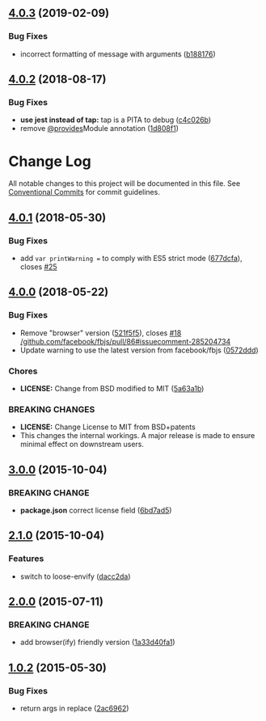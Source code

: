 <a name="4.0.3"></a>

## [4.0.3](https://github.com/BerkeleyTrue/warning/compare/v4.0.2...v4.0.3) (2019-02-09)

### Bug Fixes

- incorrect formatting of message with arguments ([b188176](https://github.com/BerkeleyTrue/warning/commit/b188176))

<a name="4.0.2"></a>

## [4.0.2](https://github.com/BerkeleyTrue/warning/compare/v4.0.1...v4.0.2) (2018-08-17)

### Bug Fixes

- **use jest instead of tap:** tap is a PITA to debug ([c4c026b](https://github.com/BerkeleyTrue/warning/commit/c4c026b))
- remove [@provides](https://github.com/provides)Module annotation ([1d808f1](https://github.com/BerkeleyTrue/warning/commit/1d808f1))

# Change Log

All notable changes to this project will be documented in this file.
See [Conventional Commits](https://conventionalcommits.org) for commit guidelines.

<a name="4.0.1"></a>

## [4.0.1](https://github.com/BerkeleyTrue/warning/compare/v4.0.0...v4.0.1) (2018-05-30)

### Bug Fixes

- add `var printWarning =` to comply with ES5 strict mode ([677dcfa](https://github.com/BerkeleyTrue/warning/commit/677dcfa)), closes [#25](https://github.com/BerkeleyTrue/warning/issues/25)

<a name="4.0.0"></a>

## [4.0.0](https://github.com/BerkeleyTrue/warning/compare/v3.0.0...v4.0.0) (2018-05-22)

### Bug Fixes

- Remove "browser" version ([521f5f5](https://github.com/BerkeleyTrue/warning/commit/521f5f5)), closes [#18](https://github.com/BerkeleyTrue/warning/issues/18) [/github.com/facebook/fbjs/pull/86#issuecomment-285204734](https://github.com//github.com/facebook/fbjs/pull/86/issues/issuecomment-285204734)
- Update warning to use the latest version from facebook/fbjs ([0572ddd](https://github.com/BerkeleyTrue/warning/commit/0572ddd))

### Chores

- **LICENSE:** Change from BSD modified to MIT ([5a63a1b](https://github.com/BerkeleyTrue/warning/commit/5a63a1b))

### BREAKING CHANGES

- **LICENSE:** Change License to MIT from BSD+patents
- This changes the internal workings. A major release is
  made to ensure minimal effect on downstream users.

<a name="3.0.0"></a>

## [3.0.0](https://github.com/BerkeleyTrue/warning/compare/v2.1.0...v3.0.0) (2015-10-04)

### BREAKING CHANGE

- **package.json** correct license field ([6bd7ad5](https://github.com/BerkeleyTrue/warning/commit/6bd7ad5))

<a name="2.1.0"></a>

## [2.1.0](https://github.com/BerkeleyTrue/warning/compare/v2.0.0...v2.1.0) (2015-10-04)

### Features

- switch to loose-envify ([dacc2da](https://github.com/BerkeleyTrue/warning/commit/dacc2da))

<a name="2.0.0"></a>

## [2.0.0](https://github.com/BerkeleyTrue/warning/compare/v1.0.2...v2.0.0) (2015-07-11)

### BREAKING CHANGE

- add browser(ify) friendly version ([1a33d40fa1](https://github.com/BerkeleyTrue/warning/commit/1a33d40fa1))

<a name="1.0.2"></a>

## [1.0.2](https://github.com/BerkeleyTrue/warning/compare/v1.0.1...v1.0.2) (2015-05-30)

### Bug Fixes

- return args in replace ([2ac6962](https://github.com/BerkeleyTrue/warning/commit/2ac6962263))
